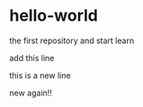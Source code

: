 # hello-world
the first repository and start learn


add this line

this is a new line

new again!!
